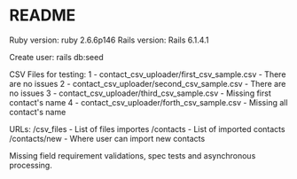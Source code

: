 # README

Ruby version: ruby 2.6.6p146
Rails version: Rails 6.1.4.1

Create user: rails db:seed

CSV Files for testing:
1 - contact_csv_uploader/first_csv_sample.csv - There are no issues
2 - contact_csv_uploader/second_csv_sample.csv - There are no issues
3 - contact_csv_uploader/third_csv_sample.csv - Missing first contact's name
4 - contact_csv_uploader/forth_csv_sample.csv - Missing all contact's name

URLs:
/csv_files - List of files importes
/contacts - List of imported contacts
/contacts/new - Where user can import new contacts

Missing field requirement validations, spec tests and asynchronous processing.